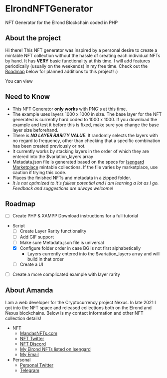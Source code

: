 # ElrondNFTGenerator
NFT Generator for the Elrond Blockchain coded in PHP

## About the project
Hi there! This NFT generator was inspired by a personal desire to create a mintable NFT collection without the hassle of creating each individual NFTs by hand. It has **VERY** basic functionality at this time. I will add features periodically (usually on the weekends) in my free time. Check out the [Roadmap](#roadmap) below for planned additions to this project! :)

You can view 

## Need to Know
- This NFT Generator **only works** with PNG's at this time.
- The example uses layers 1000 x 1000 in size. The base layer for the NFT generated is currently hard coded to 1000 x 1000. If you download the example and test it before this is fixed, make sure you change the base layer size beforehand.
- There is ***NO LAYER RARITY VALUE***. It randomly selects the layers with no regard to frequency, other than checking that a specific combination has been created previously or not.
- It currently works by stacking layers in the order of which they are entered into the $variation_layers array
- Metadata.json file is generated based on the specs for [Isengard Marketplace](https://isengard.market) mintable collections. If the file varies by marketplace, use caution if trying this code.
- Places the finished NFTs and metadata in a zipped folder.
- *It is not optimized to it's fullest potential and I am learning a lot as I go. Feedback and suggestions are always welcome!*

## Roadmap
- [ ] Create PHP & XAMPP Download instructions for a full tutorial
- Script
	- [ ] Create Layer Rarity functionality
	- [ ] Add GIF support 
	- [ ] Make sure Metadata.json file is universal
	- [x] Configure folder order in case BG is not first alphabetically
		* Layers currently entered into the $variation_layers array and will build in that order
	- [ ] Create a UI
- [ ] Create a more complicated example with layer rarity

## About Amanda
I am a web developer for the Cryptocurrency project Nexus. In late 2021 I got into the NFT space and released collections both on the Elrond and Nexus blockchains. Below is my contact information and other NFT collection details! 

- NFT
	- [MandasNFTs.com](https://mandasnfts.com)
	- [NFT Twitter](https://twitter.com/MandasNFTs)
	- [NFT Discord](https://t.co/89vPqmgrLk)
	- [My Elrond NFTs listed on Isengard](https://isengard.market/collection/WADDLE-9e36f0)
	- [My Email](mailto:mandasnfts@gmail.com)
- Personal
	- [Personal Twitter](https://twitter.com/Salamandacm)
	- [Telegram](https://t.me/Mandacm)
